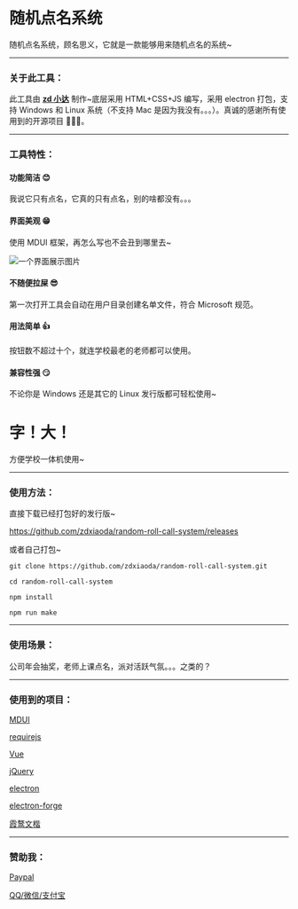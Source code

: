 # 随机点名系统

随机点名系统，顾名思义，它就是一款能够用来随机点名的系统~

---

### 关于此工具：

此工具由 **[zd 小达](https://zhangda.xyz/)** 制作~底层采用 HTML+CSS+JS 编写，采用 electron 打包，支持 Windows 和 Linux 系统（不支持 Mac 是因为我没有。。。）。真诚的感谢所有使用到的开源项目 🧎**🧎**🧎。

---

### 工具特性：

#### 功能简洁 😊

我说它只有点名，它真的只有点名，别的啥都没有。。。

#### 界面美观 😁

使用 MDUI 框架，再怎么写也不会丑到哪里去~

![一个界面展示图片](https://raw.githubusercontent.com/zdxiaoda/random-roll-call-system/master/src/help/homepage.webp)

#### 不随便拉屎 😎

第一次打开工具会自动在用户目录创建名单文件，符合 Microsoft 规范。

#### 用法简单 👍

按钮数不超过十个，就连学校最老的老师都可以使用。

#### 兼容性强 😏

不论你是 Windows 还是其它的 Linux 发行版都可轻松使用~

# 字！大！

方便学校一体机使用~

---

### 使用方法：

直接下载已经打包好的发行版~

https://github.com/zdxiaoda/random-roll-call-system/releases

或者自己打包~

`git clone https://github.com/zdxiaoda/random-roll-call-system.git`

`cd random-roll-call-system `

`npm install`

`npm run make`

---

### 使用场景：

公司年会抽奖，老师上课点名，派对活跃气氛。。。之类的？

---

### 使用到的项目：

[MDUI](https://github.com/zdhxiong/mdui)

[requirejs](https://github.com/requirejs/requirejs/)

[Vue](https://github.com/vuejs/vue)

[jQuery](https://github.com/jquery/jquery)

[electron](https://github.com/electron/electron)

[electron-forge](https://github.com/electron-userland/electron-forge)

[霞鹜文楷](https://github.com/lxgw/LxgwWenKai)

---

### 赞助我：

[Paypal](https://paypal.me/zdxiaoda)

[QQ/微信/支付宝](https://pay.zhangda.xyz)
